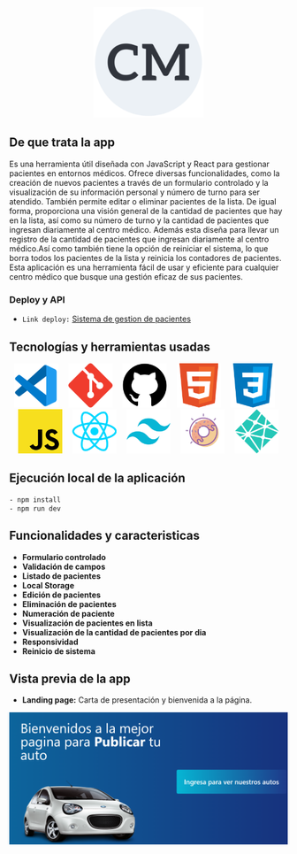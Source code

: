 <p align="center">
  <img height="200" src="https://github.com/fernando8alvarez/gestion_pacientes/blob/main/imgs/CM.png" />
</p>

## De que trata la app

Es una herramienta útil diseñada con JavaScript y React para gestionar pacientes en entornos médicos. Ofrece diversas funcionalidades, como la creación de nuevos pacientes a través de un formulario controlado y la visualización de su información personal y número de turno para ser atendido. También permite editar o eliminar pacientes de la lista. De igual forma, proporciona una visión general de la cantidad de pacientes que hay en la lista, así como su número de turno y la cantidad de pacientes que ingresan diariamente al centro médico. Además esta diseña para llevar un registro de la cantidad de pacientes que ingresan diariamente al centro médico.Así como también tiene la opción de reiniciar el sistema, lo que borra todos los pacientes de la lista y reinicia los contadores de pacientes. Esta aplicación es una herramienta fácil de usar y eficiente para cualquier centro médico que busque una gestión eficaz de sus pacientes.


### Deploy y API

- `Link deploy:` [Sistema de gestion de pacientes](https://sistema-gestion-pacientes.netlify.app/)

## Tecnologías y herramientas usadas

<p align="center">
<img class='margin-right' src="https://github.com/fernando8alvarez/My-PI-Food/blob/main/Img/vsCode.png" height="80px"/>
<img width="10px"/>
<img src="https://github.com/fernando8alvarez/My-PI-Food/blob/main/Img/git.png" height="80px"/>
<img width="10px"/>
<img src="https://github.com/fernando8alvarez/My-PI-Food/blob/main/Img/github.png" height="80px"/>
<img width="10px"/>
<img src="https://github.com/fernando8alvarez/My-PI-Food/blob/main/Img/html.png" height="80px"/>
<img width="10px"/>
<img src="https://github.com/fernando8alvarez/My-PI-Food/blob/main/Img/css.png" height="80px"/>
<img width="10px"/>
<img src="https://github.com/fernando8alvarez/My-PI-Food/blob/main/Img/javascript.png" height="80px"/>
<img width="10px"/>
<img src="https://github.com/fernando8alvarez/My-PI-Food/blob/main/Img/react.png" height="80px"/>
<img width="10px"/>
<img src="https://github.com/fernando8alvarez/gestion_pacientes/blob/main/imgs/tailwind.png" height="80px"/>
<img width="10px"/>
<img src="https://github.com/fernando8alvarez/My-PI-Food/blob/main/Img/sweetalert2.png" height="80px"/>
<img width="10px"/>
<img src="https://github.com/fernando8alvarez/gestion_pacientes/blob/main/imgs/Netlify.png" height="80px"/>
</p>

## Ejecución local de la aplicación

```
- npm install
- npm run dev
```

## Funcionalidades y caracteristicas

- **Formulario controlado** 
- **Validación de campos**
- **Listado de pacientes**
- **Local Storage**
- **Edición de pacientes**
- **Eliminación de pacientes**
- **Numeración de paciente**
- **Visualización de pacientes en lista** 
- **Visualización de la cantidad de pacientes por dia**
- **Responsividad**
- **Reinicio de sistema** 

## Vista previa de la app

- **Landing page:** Carta de presentación y bienvenida a la página.

<img src="https://github.com/fernando8alvarez/Cars-Market/blob/main/Img/Landing%20Page.png" />
